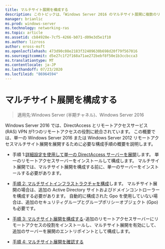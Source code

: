 ```yaml
---
title: マルチサイト展開を構成する
description: このトピックは、「Windows Server 2016 のマルチサイト展開に複数のリモートアクセスサーバーを展開する」の一部です。
manager: brianlic
ms.prod: windows-server
ms.technology: networking-ras
ms.topic: article
ms.assetid: cb84920e-7cf5-4266-b071-d09e3d5e1f10
ms.author: lizross
author: eross-msft
ms.openlocfilehash: 473d90c08e2183f32409630b698d20f79f567016
ms.sourcegitcommit: d5e27c1f2f168a71ae272bebf8f50e1b3ccbcca3
ms.translationtype: MT
ms.contentlocale: ja-JP
ms.lasthandoff: 07/23/2020
ms.locfileid: "86964594"
---
```

# <a name="configure-a-multisite-deployment"></a>マルチサイト展開を構成する

>適用先:Windows Server (半期チャネル)、Windows Server 2016

 Windows Server 2016 では、DirectAccess とリモートアクセスサービス (RAS) VPN が1つのリモートアクセスの役割に統合されています。 この概要では、単一の Windows Server 2016 または Windows Server 2012 リモートアクセスマルチサイト展開を展開するために必要な構成手順の概要を説明します。  
  
-   手順 1:[詳細設定を使用して単一の DirectAccess サーバーを展開](../../../directaccess/single-server-advanced/deploy-a-single-directaccess-server-with-advanced-settings.md)します。 単一のリモートアクセスサーバーをインストールして構成します。 マルチサイト展開では、マルチサイト展開を構成する前に、単一のサーバーをインストールする必要があります。  
  
-   [手順 2: マルチサイトインフラストラクチャを構成](Step-2-Configure-the-Multisite-Infrastructure.md)します。 マルチサイト展開の場合は、追加の Active Directory サイトおよびドメインコントローラーを構成する必要があります。 自動的に構成された Gpo を使用していない場合は、追加のセキュリティグループとグループポリシーオブジェクト (Gpo) も必要です。  
  
-   [手順 3: マルチサイト展開を構成する](Step-3-Configure-the-Multisite-Deployment.md)-追加のリモートアクセスサーバーにリモートアクセスの役割をインストールし、マルチサイト展開を有効にして、追加のサーバーを展開のエントリポイントとして構成します。  
  
-   [手順 4: マルチサイト展開を確認する](Step-4-Verify-the-Multisite-Deployment.md) 
  
